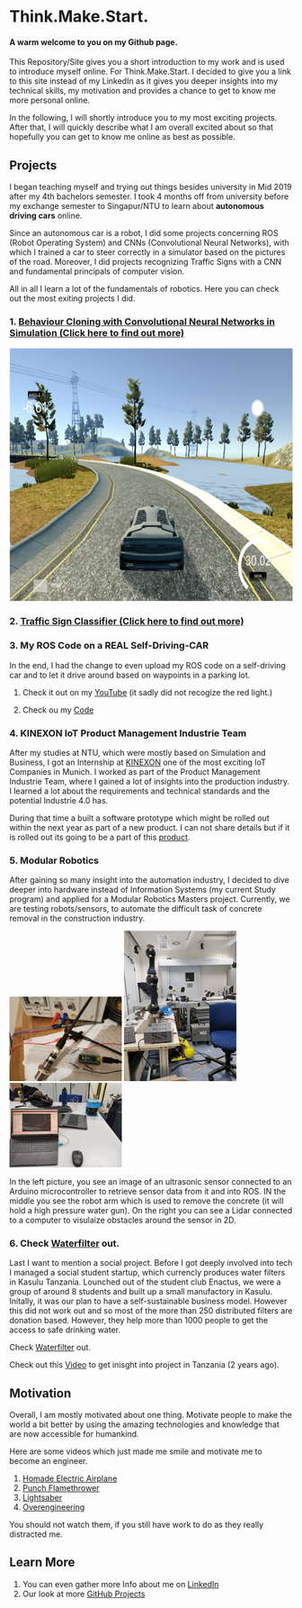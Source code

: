 # Think.Make.Start.

#### A **warm welcome** to you on my Github page. 

This Repository/Site gives you a short introduction to my work and is used to introduce myself online. For Think.Make.Start. I decided to give you a link to this site instead of my LinkedIn as it gives you deeper insights into my technical skills, my motivation and provides a chance to get to know me more personal online. 

In the following, I will shortly introduce you to my most exciting projects. After that, I will quickly describe what I am overall excited about so that hopefully you can get to know me online as best as possible. 

## Projects

I began teaching myself and trying out things besides university in Mid 2019 after my 4th bachelors semester. I took 4 months off from university before my exchange semester to Singapur/NTU to learn about **autonomous driving cars** online. 

Since an autonomous car is a robot, I did some projects concerning ROS (Robot Operating System) and CNNs (Convolutional Neural Networks), with which I trained a car to steer correctly in a simulator based on the pictures of the road. Moreover, I did projects recognizing Traffic Signs with a CNN and fundamental principals of computer vision.

All in all I learn a lot of the fundamentals of robotics. Here you can check out the most exiting projects I did.


### 1. [Behaviour Cloning with Convolutional Neural Networks in Simulation (Click here to find out more)](https://github.com/VinzenzTrimborn/Behavioral-Cloning)

<img src="./examples/simulator.png" alt="drawing" width="600" height=450/>


### 2. [Traffic Sign Classifier (Click here to find out more)](https://github.com/VinzenzTrimborn/TrafficSignClassifier)

### 3. My ROS Code on a REAL Self-Driving-CAR
In the end, I had the change to even upload my ROS code on a self-driving car and to let it drive around based on waypoints in a parking lot.

1. Check it out on my [YouTube](https://youtu.be/89S7Zg-x7hw) (it sadly did not recogize the red light.)

2. Check ou my [Code](https://github.com/VinzenzTrimborn/CarND-Capstone)

### 4. KINEXON IoT Product Management Industrie Team
After my studies at NTU, which were mostly based on Simulation and Business, I got an Internship at [KINEXON](https://kinexon.com) one of the most exciting IoT Companies in Munich. I worked as part of the Product Management Industrie Team, where I gained a lot of insights into the production industry. I learned a lot about the requirements and technical standards and the potential Industrie 4.0 has.

During that time a built a software prototype which might be rolled out within the next year as part of a new product. I can not share details but if it is rolled out its going to be a part of this [product](https://kinexon.com/de/robotik). 

### 5. Modular Robotics
After gaining so many insight into the automation industry, I decided to dive deeper into hardware instead of Information Systems (my current Study program) and applied for a Modular Robotics Masters project. Currently, we are testing robots/sensors, to automate the difficult task of concrete removal in the construction industry.

<img src="./examples/ultrasonic.jpeg" alt="drawing" width="200"/> <img src="./examples/robotArm.jpeg" alt="drawing" width="200"/> <img src="./examples/LIDAR.jpeg" alt="drawing" width="200"/>

In the left picture, you see an image of an ultrasonic sensor connected to an Arduino microcontroller to retrieve sensor data from it and into ROS. IN the middle you see the robot arm which is used to remove the concrete (it will hold a high pressure water gun). On the right you can see a Lidar connected to a computer to visulaize obstacles around the sensor in 2D.

### 6. Check [Waterfilter](https://waterfilter.care) out.
Last I want to mention a social project. Before I got deeply involved into tech I managed a social student startup, which currencly produces water filters in Kasulu Tanzania. Lounched out of the student club Enactus, we were a group of around 8 students and built up a small manufactory in Kasulu. Initally, it was our plan to have a self-sustainable business model. However this did not work out and so most of the more than 250 distributed filters are donation based. However, they help more than 1000 people to get the access to safe drinking water.

Check [Waterfilter](https://waterfilter.care) out.

Check out this [Video]() to get inisght into project in Tanzania (2 years ago).

## Motivation
Overall, I am mostly motivated about one thing. Motivate people to make the world a bit better by using the amazing technologies and knowledge that are now accessible for humankind. 

Here are some videos which just made me smile and motivate me to become an engineer. 

1. [Homade Electric Airplane](https://www.youtube.com/watch?v=hp7JcmwKQcU&t=743s)
2. [Punch Flamethrower](https://www.youtube.com/watch?v=GS9A1JuOKE8)
3. [Lightsaber](https://www.youtube.com/watch?v=xC6J4T_hUKg)
4. [Overengineering](https://www.youtube.com/watch?v=h4T_LlK1VE4)

You should not watch them, if you still have work to do as they really distracted me.

## Learn More
1. You can even gather more Info about me on [LinkedIn](https://www.linkedin.com/in/vinzenz-trimborn)
2. Our look at more [GitHub Projects](https://github.com/VinzenzTrimborn)
